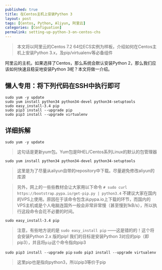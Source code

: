```yaml
---
published: true
title: 在Centos主机上安装Python 3
layout: post
tags: [Centos, Python, Aliyun, 阿里云]
categories: [Configuation]
permalink: setting-up-python-3-on-centos-chs
---
```

> 本文将以阿里云的Centos 7.2 64位ECS实例为样板，介绍如何在Centos主机上安装Python 3.x，及pip/virtualenv等必备组件

阿里云的主机，如果选择了Centos，那么系统会默认安装Python 2，那么我们应该如何快速且稳妥地安装Python 3呢？本文将做一介绍。

## 懒人专用：将下列代码在SSH中执行即可

    sudo yum -y update
    sudo yum install python34 python34-devel python34-setuptools
    sudo easy_install-3.4 pip
    sudo pip3 install --upgrade pip
    sudo pip3 install --upgrade virtualenv

## 详细拆解

`sudo yum -y update`
> 这句话是更新yum包。Yum包是RHEL/Centos系列Linux的默认的包管理器

`sudo yum install python34 python34-devel python34-setuptools`
> 这里是为了尽量从aliyun自带的repository中下载。尽量避免修改aliyun的库源

> 另外，网上的一些些教材会让大家用以下命令
> `# sudo curl https://bootstrap.pypa.io/get-pip.py | python3.4`
> 不建议大家在国内的VPS上使用。原因在于该命令包含从pypa.io上下载的环节，而国内的VPS主机或是个人电脑连国外一般会非常非常慢（甚至慢到1kB/s），所以执行这段命令会花不必要的时间。

`sudo easy_install-3.4 pip`
> 注意，有些地方说的是
> `sudo easy_install pip`
> ——这是错的的！这个将会安装Python 2.x 版的pip! 我们的目标是安装Python 3对应的pip（即pip3），并且将`pip`这个命令指向pip3


`sudo pip3 install --upgrade pip`
`sudo pip3 install --upgrade virtualenv`
> 这里pip也是指向python3，所以pip3等价于pip